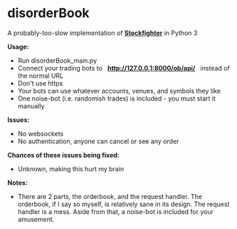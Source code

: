 # disorderBook
A probably-too-slow implementation of **[Stockfighter](http://stockfighter.io)** in Python 3

**Usage:**

* Run disorderBook_main.py
* Connect your trading bots to &nbsp; **http://127.0.0.1:8000/ob/api/** &nbsp; instead of the normal URL
* Don't use https
* Your bots can use whatever accounts, venues, and symbols they like
* One noise-bot (i.e. randomish trades) is included - you must start it manually

**Issues:**

* No websockets
* No authentication, anyone can cancel or see any order

**Chances of these issues being fixed:**

* Unknown, making this hurt my brain

**Notes:**

* There are 2 parts, the orderbook, and the request handler. The orderbook, if I say so myself, is relatively sane in its design. The request handler is a mess. Aside from that, a noise-bot is included for your amusement.
